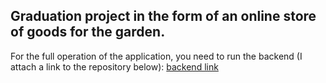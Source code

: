 ## Graduation project in the form of an online store of goods for the garden.

For the full operation of the application, you need to run the backend (I attach a link to the repository below):
[backend link](https://github.com/AleksandrEnin163/Garden_BackEnd)
